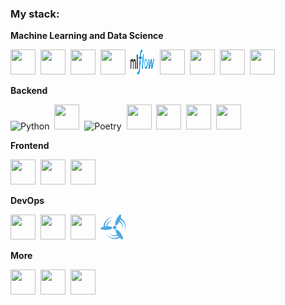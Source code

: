 <!--
**AndreyPikunov/AndreyPikunov** is a ✨ _special_ ✨ repository because its `README.md` (this file) appears on your GitHub profile.

Here are some ideas to get you started:

- 🔭 I’m currently working on ...
- 🌱 I’m currently learning ...
- 👯 I’m looking to collaborate on ...
- 🤔 I’m looking for help with ...
- 💬 Ask me about ...
- 📫 How to reach me: ...
- 😄 Pronouns: ...
- ⚡ Fun fact: ...
-->


### My stack:

**Machine Learning and Data Science**

<img src="https://cdn.jsdelivr.net/gh/devicons/devicon@latest/icons/pytorch/pytorch-original.svg" width="40" height="40"/>&nbsp;
<img src="https://huggingface.co/datasets/huggingface/brand-assets/resolve/main/hf-logo.svg" width="40" height="40">&nbsp;
<img src="https://cdn.jsdelivr.net/gh/devicons/devicon@latest/icons/scikitlearn/scikitlearn-original.svg" width="40" height="40">&nbsp;
<img src="https://www.svgrepo.com/show/373568/dvc.svg" width="40" height="40"/>&nbsp;
<img src="./images/MLflow-Logo.svg" width="40" height="40">&nbsp;
<img src="https://cdn.jsdelivr.net/gh/devicons/devicon@latest/icons/numpy/numpy-original.svg" width="40" height="40"/>&nbsp;
<img src="https://cdn.jsdelivr.net/gh/devicons/devicon@latest/icons/pandas/pandas-original.svg" width="40" height="40"/>&nbsp;
<img src="https://cdn.jsdelivr.net/gh/devicons/devicon@latest/icons/matplotlib/matplotlib-original.svg" width="40" height="40"/>&nbsp;
<img src="https://cdn.jsdelivr.net/gh/devicons/devicon@latest/icons/plotly/plotly-original.svg" width="40" height="40"/>&nbsp;
          

**Backend**

<img src="https://cdn.jsdelivr.net/gh/devicons/devicon@latest/icons/python/python-original.svg"  title="Python" alt="Python" width="40" height="40"/>&nbsp; 
<img src="https://cdn.jsdelivr.net/gh/devicons/devicon@latest/icons/fastapi/fastapi-original.svg" width="40" height="40"/>&nbsp; 
<img src="https://cdn.jsdelivr.net/gh/devicons/devicon@latest/icons/poetry/poetry-original.svg"  title="Poetry" alt="Poetry" width="40" height="40"/>&nbsp;
<img src="https://cdn.jsdelivr.net/gh/devicons/devicon@latest/icons/pytest/pytest-original.svg" width="40" height="40"/>&nbsp;
<img src="https://cdn.jsdelivr.net/gh/devicons/devicon@latest/icons/sqlalchemy/sqlalchemy-original.svg" width="40" height="40"/>&nbsp;
<img src="https://cdn.jsdelivr.net/gh/devicons/devicon@latest/icons/postgresql/postgresql-original.svg" width="40" height="40"/>&nbsp;
<img src="https://cdn.jsdelivr.net/gh/devicons/devicon@latest/icons/rabbitmq/rabbitmq-original.svg" width="40" height="40"/>&nbsp;
          
          
**Frontend**


<img src="https://cdn.jsdelivr.net/gh/devicons/devicon@latest/icons/javascript/javascript-original.svg" width="40" height="40"/>&nbsp;
<img src="https://cdn.jsdelivr.net/gh/devicons/devicon@latest/icons/react/react-original.svg" width="40" height="40"/>&nbsp;
<img src="https://cdn.jsdelivr.net/gh/devicons/devicon@latest/icons/materialui/materialui-original.svg" width="40" height="40"/>&nbsp;
          

**DevOps**


<img src="https://cdn.jsdelivr.net/gh/devicons/devicon@latest/icons/docker/docker-original.svg" width="40" height="40"/>&nbsp;
<img src="https://cdn.jsdelivr.net/gh/devicons/devicon@latest/icons/kubernetes/kubernetes-original.svg" width="40" height="40"/>&nbsp;
<img src="https://cdn.jsdelivr.net/gh/devicons/devicon@latest/icons/amazonwebservices/amazonwebservices-original-wordmark.svg" width="40" height="40"/>&nbsp;
<img src="./images/concourse.svg" width="40" height="40"/>&nbsp;
          

**More**

<img src="https://cdn.jsdelivr.net/gh/devicons/devicon@latest/icons/c/c-original.svg" width="40" height="40"/>&nbsp;
<img src="https://cdn.jsdelivr.net/gh/devicons/devicon@latest/icons/cplusplus/cplusplus-original.svg" width="40" height="40"/>&nbsp;
<img src="https://cdn.jsdelivr.net/gh/devicons/devicon@latest/icons/julia/julia-original.svg" width="40" height="40"/>&nbsp;
          